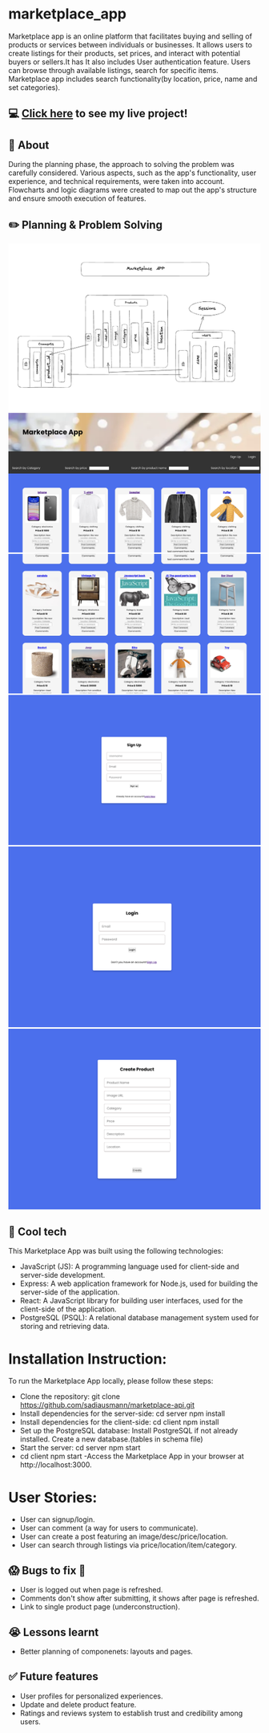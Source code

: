 # marketplace_app
Marketplace app is an online platform that facilitates buying and selling of products or services between individuals or businesses. It allows users to create listings for their products, set prices, and interact with potential buyers or sellers.It has It also includes User authentication feature. Users can browse through available listings, search for specific items. Marketplace app includes search functionality(by location, price, name and set categories).

## :computer: [Click here](https://project4-marketplace.onrender.com/) to see my live project!
## :page_facing_up: About
During the planning phase, the approach to solving the problem was carefully considered. Various aspects, such as the app's functionality, user experience, and technical requirements, were taken into account. Flowcharts and logic diagrams were created to map out the app's structure and ensure smooth execution of features.

## :pencil2: Planning & Problem Solving
![project.png](https://github.com/sadiausmann/marketplace-api/blob/main/Screenshot%202023-06-28%20at%204.00.17%20pm.png?raw=true)
![project.png](https://github.com/sadiausmann/marketplace-api/blob/main/Screenshot%202023-06-28%20at%203.21.16%20pm.png?raw=true)
![project.png](https://github.com/sadiausmann/marketplace-api/blob/main/Screenshot%202023-06-28%20at%203.21.52%20pm.png?raw=true)
![project.png](https://github.com/sadiausmann/marketplace-api/blob/main/Screenshot%202023-06-28%20at%203.22.15%20pm.png?raw=true)
![project.png](https://github.com/sadiausmann/marketplace-api/blob/main/Screenshot%202023-06-28%20at%203.22.34%20pm.png?raw=true)
![project.png](https://github.com/sadiausmann/marketplace-api/blob/main/Screenshot%202023-06-28%20at%203.23.01%20pm.png?raw=true)


## :rocket: Cool tech
This Marketplace App was built using the following technologies:
- JavaScript (JS): A programming language used for client-side and server-side development.
- Express: A web application framework for Node.js, used for building the server-side of the application.
- React: A JavaScript library for building user interfaces, used for the client-side of the application.
- PostgreSQL (PSQL): A relational database management system used for storing and retrieving data.

# Installation Instruction:
To run the Marketplace App locally, please follow these steps:
- Clone the repository: git clone https://github.com/sadiausmann/marketplace-api.git
- Install dependencies for the server-side:
    cd server
    npm install
- Install dependencies for the client-side:
    cd client
    npm install
- Set up the PostgreSQL database:
    Install PostgreSQL if not already installed.
    Create a new database.(tables in schema file)
- Start the server:
    cd server
    npm start
- cd client
    npm start
-Access the Marketplace App in your browser at http://localhost:3000.

# User Stories:
- User can signup/login.
- User can comment (a way for users to communicate).
- User can create a post featuring an image/desc/price/location.
- User can search through listings via price/location/item/category.

## :scream: Bugs to fix :poop:
- User is logged out when page is refreshed.
- Comments don't show after submitting, it shows after page is refreshed.
- Link to single product page (underconstruction).

## :sob: Lessons learnt
- Better planning of componenets: layouts and pages.

## :white_check_mark: Future features
- User profiles for personalized experiences.
- Update and delete product feature.
- Ratings and reviews system to establish trust and credibility among users.